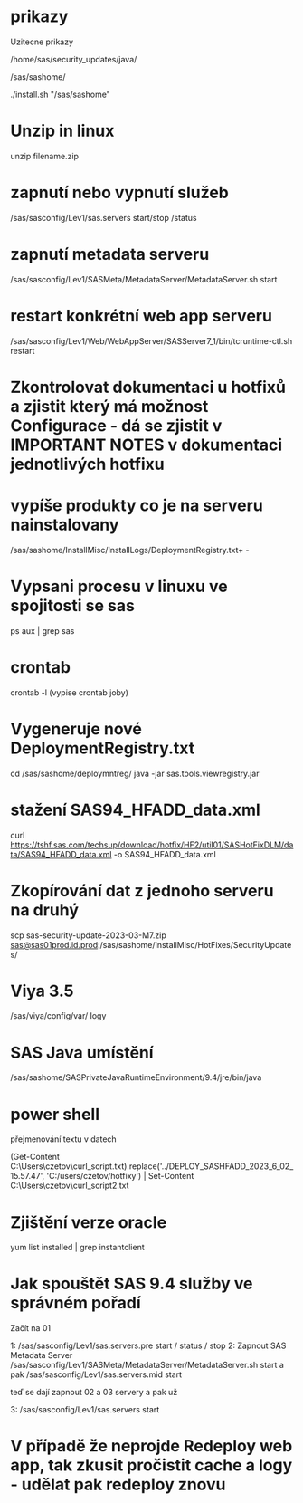 # prikazy
Uzitecne prikazy

/home/sas/security_updates/java/

/sas/sashome/

./install.sh "/sas/sashome"
# Unzip in linux
unzip filename.zip

# zapnutí nebo vypnutí služeb

/sas/sasconfig/Lev1/sas.servers start/stop /status

# zapnutí metadata serveru

/sas/sasconfig/Lev1/SASMeta/MetadataServer/MetadataServer.sh start

# restart konkrétní web app serveru

/sas/sasconfig/Lev1/Web/WebAppServer/SASServer7_1/bin/tcruntime-ctl.sh restart

# Zkontrolovat dokumentaci u hotfixů a zjistit který má možnost Configurace - dá se zjistit v IMPORTANT NOTES v dokumentaci jednotlivých hotfixu

# vypíše produkty co je na serveru nainstalovany

/sas/sashome/InstallMisc/InstallLogs/DeploymentRegistry.txt+ - 

# Vypsani procesu v linuxu ve spojitosti se sas
ps aux | grep sas

# crontab
crontab -l (vypise crontab joby)

# Vygeneruje nové DeploymentRegistry.txt 

cd /sas/sashome/deploymntreg/
java -jar sas.tools.viewregistry.jar

# stažení SAS94_HFADD_data.xml

curl https://tshf.sas.com/techsup/download/hotfix/HF2/util01/SASHotFixDLM/data/SAS94_HFADD_data.xml -o SAS94_HFADD_data.xml

# Zkopírování dat z jednoho serveru na druhý
scp sas-security-update-2023-03-M7.zip sas@sas01prod.id.prod:/sas/sashome/InstallMisc/HotFixes/SecurityUpdates/

# Viya 3.5
/sas/viya/config/var/ logy

# SAS Java umístění
/sas/sashome/SASPrivateJavaRuntimeEnvironment/9.4/jre/bin/java

# power shell
přejmenování textu v datech

(Get-Content C:\Users\czetov\curl_script.txt).replace('../DEPLOY_SASHFADD_2023_6_02_15.57.47', 'C:/users/czetov/hotfixy') | Set-Content C:\Users\czetov\curl_script2.txt

# Zjištění verze oracle
 yum list installed | grep instantclient

# Jak spouštět SAS 9.4 služby ve správném pořadí

Začít na 01

1: 
/sas/sasconfig/Lev1/sas.servers.pre start / status / stop
2:
Zapnout SAS Metadata Server
/sas/sasconfig/Lev1/SASMeta/MetadataServer/MetadataServer.sh start
a pak 
/sas/sasconfig/Lev1/sas.servers.mid start

teď se dají zapnout 02 a 03 servery a pak už 

3:
/sas/sasconfig/Lev1/sas.servers start

# V případě že neprojde Redeploy web app, tak zkusit pročistit cache a logy - udělat pak redeploy znovu
